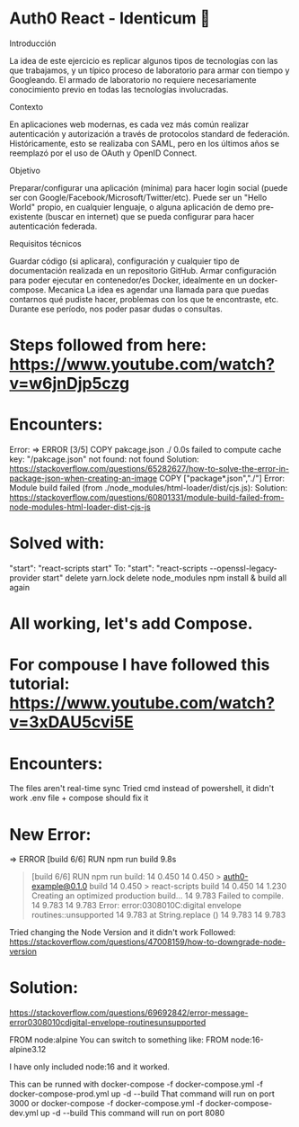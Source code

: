 #  Auth0 React - Identicum 🔐

Introducción

La idea de este ejercicio es replicar algunos tipos de tecnologías con las que trabajamos, y un típico proceso de laboratorio para armar con tiempo y Googleando.
El armado de laboratorio no requiere necesariamente conocimiento previo en todas las tecnologías involucradas.

Contexto

En aplicaciones web modernas, es cada vez más común realizar autenticación y autorización a través de protocolos standard de federación. Históricamente, esto se realizaba con SAML, pero en los últimos años se reemplazó por el uso de OAuth y OpenID Connect.

Objetivo

Preparar/configurar una aplicación (mínima) para hacer login social (puede ser con Google/Facebook/Microsoft/Twitter/etc).
Puede ser un "Hello World" propio, en cualquier lenguaje, o alguna aplicación de demo pre-existente (buscar en internet) que se pueda configurar para hacer autenticación federada.
 
Requisitos técnicos

Guardar código (si aplicara), configuración y cualquier tipo de documentación realizada en un repositorio GitHub.
Armar configuración para poder ejecutar en contenedor/es Docker, idealmente en un docker-compose.
Mecanica
La idea es agendar una llamada para que puedas contarnos qué pudiste hacer, problemas con los que te encontraste, etc.
Durante ese período, nos poder pasar dudas o consultas.

# Steps followed from here: https://www.youtube.com/watch?v=w6jnDjp5czg

#  Encounters:
Error:
  => ERROR [3/5] COPY pakcage.json ./  0.0s 
  failed to compute cache key: "/pakcage.json" not found: not found
  Solution: https://stackoverflow.com/questions/65282627/how-to-solve-the-error-in-package-json-when-creating-an-image
  COPY ["package*.json","./"]
Error:
 Module build failed (from ./node_modules/html-loader/dist/cjs.js):
 Solution: https://stackoverflow.com/questions/60801331/module-build-failed-from-node-modules-html-loader-dist-cjs-js
# Solved with:
"start": "react-scripts start"
To:
"start": "react-scripts --openssl-legacy-provider start"
 delete yarn.lock
 delete node_modules
 npm install & build all again

# All working, let's add Compose.

# For compouse I have  followed this tutorial: https://www.youtube.com/watch?v=3xDAU5cvi5E

# Encounters:

The files aren't real-time sync
 Tried cmd instead of powershell, it didn't work .env file + compose should fix it
# New Error:
 => ERROR [build 6/6] RUN npm run build                                                                                                                                                       9.8s 
 > [build 6/6] RUN npm run build:
14 0.450
14 0.450 > auth0-example@0.1.0 build
14 0.450 > react-scripts build
14 0.450
14 1.230 Creating an optimized production build...
14 9.783 Failed to compile.
14 9.783
14 9.783 Error: error:0308010C:digital envelope routines::unsupported
14 9.783     at String.replace (<anonymous>)
14 9.783
14 9.783

 Tried changing the Node Version and it didn't work
 Followed: https://stackoverflow.com/questions/47008159/how-to-downgrade-node-version

# Solution: 
https://stackoverflow.com/questions/69692842/error-message-error0308010cdigital-envelope-routinesunsupported

FROM node:alpine
You can switch to something like:
FROM node:16-alpine3.12

I have only included node:16 and it worked.

 This can be runned with 
 docker-compose -f docker-compose.yml -f  docker-compose-prod.yml up -d --build
 That command will run on port 3000
 or
 docker-compose -f docker-compose.yml -f  docker-compose-dev.yml up -d --build
 This command will run on port 8080
